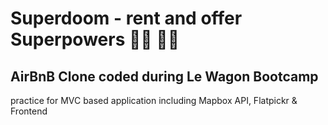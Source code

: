 # Superdoom - rent and offer Superpowers 🦹‍♀️ 🦹‍♂️
## AirBnB Clone coded during Le Wagon Bootcamp


practice for MVC based application including Mapbox API, Flatpickr & Frontend

